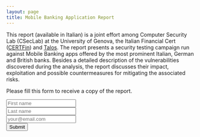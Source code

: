 ```yaml
---
layout: page
title: Mobile Banking Application Report
---
```


This report (available in Italian) is a joint effort among Computer Security Lab (CSecLab) at the University of Genova, the Italian Financial Cert ([CERTFin](https://www.certfin.it/)) and [Talos](https://www.talos-sec.com/).
The report presents a security testing campaign run against Mobile Banking apps offered by the most prominent Italian, German and British banks.
Besides a detailed description of the vulnerabilities discovered during the analysis, the report discusses their impact, exploitation and possible countermeasures for mitigating the associated risks.

Please fill this form to receive a copy of the report.

<form style="margin: 0 auto;" action="https://cseclab-mailing-list.herokuapp.com/" method="POST">
    <input type="text" name="first_name" placeholder="First name" required><br/>
    <input type="text" name="last_name" placeholder="Last name" required><br/>
    <input type="email" name="email" placeholder="your@email.com" required><br/>
    <button type="submit">Submit</button>
</form>
